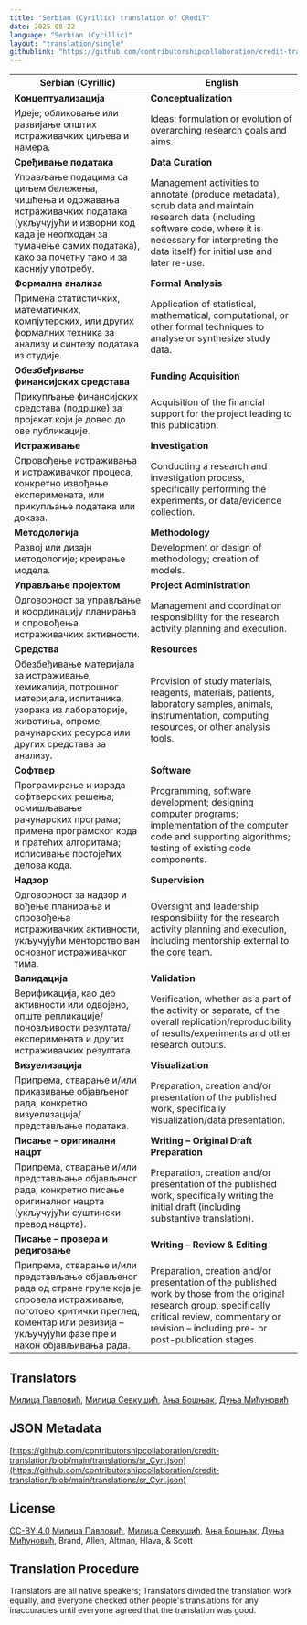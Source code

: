 ```yaml
---
title: "Serbian (Cyrillic) translation of CRediT"
date: 2025-08-22
language: "Serbian (Cyrillic)"
layout: "translation/single"
githublink: "https://github.com/contributorshipcollaboration/credit-translation/blob/main/translations/sr_Cyrl.json"
---
```


| Serbian (Cyrillic) | English |
| --- | --- |
| **Концептуализација** | **Conceptualization** |
| Идеје; обликовање или развијање општих истраживачких циљева и намера. | Ideas; formulation or evolution of overarching research goals and aims. |
| **Сређивање података** | **Data Curation** |
| Управљање подацима са циљем бележења, чишћења и одржавања истраживачких података (укључујући и изворни код када је неопходан за тумачење самих података), како за почетну тако и за каснију употребу. | Management activities to annotate (produce metadata), scrub data and maintain research data (including software code, where it is necessary for interpreting the data itself) for initial use and later re-use. |
| **Формална анализа** | **Formal Analysis** |
| Примена статистичких, математичких, компјутерских, или других формалних техника за анализу и синтезу података из студије. | Application of statistical, mathematical, computational, or other formal techniques to analyse or synthesize study data. |
| **Обезбеђивање финансијских средстава** | **Funding Acquisition** |
| Прикупљање финансијских средстава (подршке) за пројекат који је довео до ове публикације. | Acquisition of the financial support for the project leading to this publication. |
| **Истраживање** | **Investigation** |
| Спровођење истраживања и истраживачког процеса, конкретно извођење експеримената, или прикупљање података или доказа. | Conducting a research and investigation process, specifically performing the experiments, or data/evidence collection. |
| **Методологија** | **Methodology** |
| Развој или дизајн методологије; креирање модела. | Development or design of methodology; creation of models. |
| **Управљање пројектом** | **Project Administration** |
| Одговорност за управљање и координацију планирања и спровођења истраживачких активности. | Management and coordination responsibility for the research activity planning and execution. |
| **Средства** | **Resources** |
| Обезбеђивање материјала за истраживање, хемикалија, потрошног материјала, испитаника, узорака из лабораторије, животиња, опреме, рачунарских ресурса или других средстава за анализу. | Provision of study materials, reagents, materials, patients, laboratory samples, animals, instrumentation, computing resources, or other analysis tools. |
| **Софтвер** | **Software** |
| Програмирање и израда софтверских решења; осмишљавање рачунарских програма; примена програмског кода и пратећих алгоритама; исписивање постојећих делова кода. | Programming, software development; designing computer programs; implementation of the computer code and supporting algorithms; testing of existing code components. |
| **Надзор** | **Supervision** |
| Одговорност за надзор и вођење планирања и спровођења истраживачких активности, укључујући менторство ван основног истраживачког тима. | Oversight and leadership responsibility for the research activity planning and execution, including mentorship external to the core team. |
| **Валидација** | **Validation** |
| Верификација, као део активности или одвојено, опште репликације/поновљивости резултата/експеримената и других истраживачких резултата. | Verification, whether as a part of the activity or separate, of the overall replication/reproducibility of results/experiments and other research outputs. |
| **Визуелизација** | **Visualization** |
| Припрема, стварање и/или приказивање објављеног рада, конкретно визуелизација/представљање података. | Preparation, creation and/or presentation of the published work, specifically visualization/data presentation. |
| **Писање – оригинални нацрт** | **Writing – Original Draft Preparation** |
| Припрема, стварање и/или представљање објављеног рада, конкретно писање оригиналног нацрта (укључујући суштински превод нацрта). | Preparation, creation and/or presentation of the published work, specifically writing the initial draft (including substantive translation). |
| **Писање – провера и редиговање** | **Writing – Review & Editing** |
| Припрема, стварање и/или представљање објављеног рада од стране групе која је спровела истраживање, поготово критички преглед, коментар или ревизија – укључујући фазе пре и након објављивања рада. | Preparation, creation and/or presentation of the published work by those from the original research group, specifically critical review, commentary or revision – including pre- or post-publication stages. |

## Translators

[Милица  Павловић](https://orcid.org/0000-0002-7799-9831), [Милица  Севкушић](https://orcid.org/0000-0002-2888-6611), [Ања  Бошњак](https://orcid.org/0009-0004-4184-9307), [Дуња  Мићуновић](https://orcid.org/0009-0000-8986-3061)

## JSON Metadata

[https://github.com/contributorshipcollaboration/credit-translation/blob/main/translations/sr_Cyrl.json](https://github.com/contributorshipcollaboration/credit-translation/blob/main/translations/sr_Cyrl.json)

## License

[CC-BY 4.0](https://creativecommons.org/licenses/by/4.0/) [Милица  Павловић](https://orcid.org/0000-0002-7799-9831), [Милица  Севкушић](https://orcid.org/0000-0002-2888-6611), [Ања  Бошњак](https://orcid.org/0009-0004-4184-9307), [Дуња  Мићуновић](https://orcid.org/0009-0000-8986-3061), Brand, Allen, Altman, Hlava, & Scott

## Translation Procedure

Translators are all native speakers; Translators divided the translation work equally, and everyone checked other people's translations for any inaccuracies until everyone agreed that the translation was good.